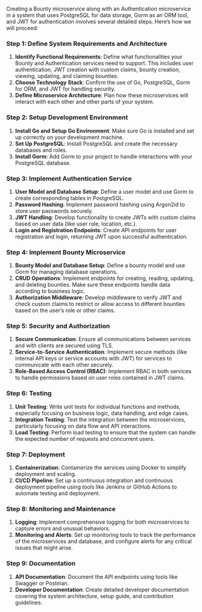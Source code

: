 Creating a Bounty microservice along with an Authentication microservice in a system that uses PostgreSQL for data storage, Gorm as an ORM tool, and JWT for authentication involves several detailed steps. Here’s how we will proceed:

### Step 1: Define System Requirements and Architecture
1. **Identify Functional Requirements**: Define what functionalities your Bounty and Authentication services need to support. This includes user authentication, JWT creation with custom claims, bounty creation, viewing, updating, and claiming bounties.
2. **Choose Technology Stack**: Confirm the use of Go, PostgreSQL, Gorm for ORM, and JWT for handling security.
3. **Define Microservice Architecture**: Plan how these microservices will interact with each other and other parts of your system.

### Step 2: Setup Development Environment
1. **Install Go and Setup Go Environment**: Make sure Go is installed and set up correctly on your development machine.
2. **Set Up PostgreSQL**: Install PostgreSQL and create the necessary databases and roles.
3. **Install Gorm**: Add Gorm to your project to handle interactions with your PostgreSQL database.

### Step 3: Implement Authentication Service
1. **User Model and Database Setup**: Define a user model and use Gorm to create corresponding tables in PostgreSQL.
2. **Password Hashing**: Implement password hashing using Argon2id to store user passwords securely.
3. **JWT Handling**: Develop functionality to create JWTs with custom claims based on user data (like user role, location, etc.).
4. **Login and Registration Endpoints**: Create API endpoints for user registration and login, returning JWT upon successful authentication.

### Step 4: Implement Bounty Microservice
1. **Bounty Model and Database Setup**: Define a bounty model and use Gorm for managing database operations.
2. **CRUD Operations**: Implement endpoints for creating, reading, updating, and deleting bounties. Make sure these endpoints handle data according to business logic.
3. **Authorization Middleware**: Develop middleware to verify JWT and check custom claims to restrict or allow access to different bounties based on the user’s role or other claims.

### Step 5: Security and Authorization
1. **Secure Communication**: Ensure all communications between services and with clients are secured using TLS.
2. **Service-to-Service Authentication**: Implement secure methods (like internal API keys or service accounts with JWT) for services to communicate with each other securely.
3. **Role-Based Access Control (RBAC)**: Implement RBAC in both services to handle permissions based on user roles contained in JWT claims.

### Step 6: Testing
1. **Unit Testing**: Write unit tests for individual functions and methods, especially focusing on business logic, data handling, and edge cases.
2. **Integration Testing**: Test the integration between the microservices, particularly focusing on data flow and API interactions.
3. **Load Testing**: Perform load testing to ensure that the system can handle the expected number of requests and concurrent users.

### Step 7: Deployment
1. **Containerization**: Containerize the services using Docker to simplify deployment and scaling.
2. **CI/CD Pipeline**: Set up a continuous integration and continuous deployment pipeline using tools like Jenkins or GitHub Actions to automate testing and deployment.

### Step 8: Monitoring and Maintenance
1. **Logging**: Implement comprehensive logging for both microservices to capture errors and unusual behaviors.
2. **Monitoring and Alerts**: Set up monitoring tools to track the performance of the microservices and database, and configure alerts for any critical issues that might arise.

### Step 9: Documentation
1. **API Documentation**: Document the API endpoints using tools like Swagger or Postman.
2. **Developer Documentation**: Create detailed developer documentation covering the system architecture, setup guide, and contribution guidelines.

